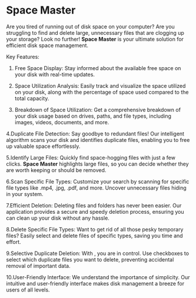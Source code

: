 # Space Master
Are you tired of running out of disk space on your computer? Are you struggling to find and delete large, unnecessary files that are clogging up your storage? Look no further! __Space Master__ is your ultimate solution for efficient disk space management.

Key Features:

1. Free Space Display: Stay informed about the available free space on your disk with real-time updates.

2. Space Utilization Analysis: Easily track and visualize the space utilized on your disk, along with the percentage of space used compared to the total capacity.

3. Breakdown of Space Utilization: Get a comprehensive breakdown of your disk usage based on drives, paths, and file types, including images, videos, documents, and more.

4.Duplicate File Detection: Say goodbye to redundant files! Our intelligent algorithm scans your disk and identifies duplicate files, enabling you to free up valuable space effortlessly.

5.Identify Large Files: Quickly find space-hogging files with just a few clicks. __Space Master__ highlights large files, so you can decide whether they are worth keeping or should be removed.

6.Scan Specific File Types: Customize your search by scanning for specific file types like .mp4, .jpg, .pdf, and more. Uncover unnecessary files hiding in your system.

7.Efficient Deletion: Deleting files and folders has never been easier. Our application provides a secure and speedy deletion process, ensuring you can clean up your disk without any hassle.

8.Delete Specific File Types: Want to get rid of all those pesky temporary files? Easily select and delete files of specific types, saving you time and effort.

9.Selective Duplicate Deletion: With , you are in control. Use checkboxes to select which duplicate files you want to delete, preventing accidental removal of important data.

10.User-Friendly Interface: We understand the importance of simplicity. Our intuitive and user-friendly interface makes disk management a breeze for users of all levels.
